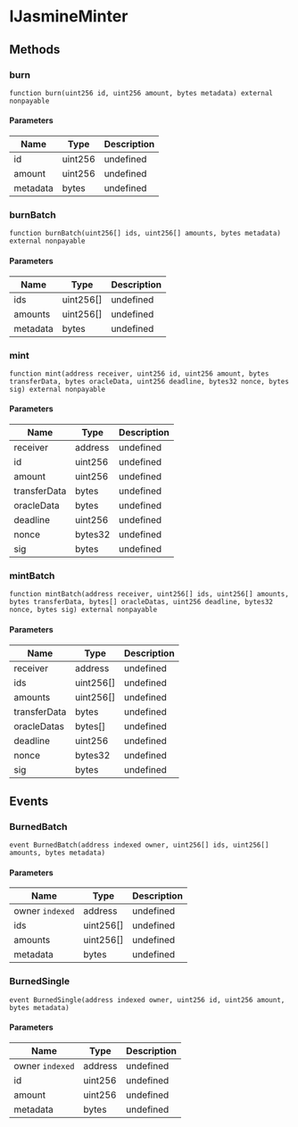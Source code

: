 # IJasmineMinter









## Methods

### burn

```solidity
function burn(uint256 id, uint256 amount, bytes metadata) external nonpayable
```





#### Parameters

| Name | Type | Description |
|---|---|---|
| id | uint256 | undefined |
| amount | uint256 | undefined |
| metadata | bytes | undefined |

### burnBatch

```solidity
function burnBatch(uint256[] ids, uint256[] amounts, bytes metadata) external nonpayable
```





#### Parameters

| Name | Type | Description |
|---|---|---|
| ids | uint256[] | undefined |
| amounts | uint256[] | undefined |
| metadata | bytes | undefined |

### mint

```solidity
function mint(address receiver, uint256 id, uint256 amount, bytes transferData, bytes oracleData, uint256 deadline, bytes32 nonce, bytes sig) external nonpayable
```





#### Parameters

| Name | Type | Description |
|---|---|---|
| receiver | address | undefined |
| id | uint256 | undefined |
| amount | uint256 | undefined |
| transferData | bytes | undefined |
| oracleData | bytes | undefined |
| deadline | uint256 | undefined |
| nonce | bytes32 | undefined |
| sig | bytes | undefined |

### mintBatch

```solidity
function mintBatch(address receiver, uint256[] ids, uint256[] amounts, bytes transferData, bytes[] oracleDatas, uint256 deadline, bytes32 nonce, bytes sig) external nonpayable
```





#### Parameters

| Name | Type | Description |
|---|---|---|
| receiver | address | undefined |
| ids | uint256[] | undefined |
| amounts | uint256[] | undefined |
| transferData | bytes | undefined |
| oracleDatas | bytes[] | undefined |
| deadline | uint256 | undefined |
| nonce | bytes32 | undefined |
| sig | bytes | undefined |



## Events

### BurnedBatch

```solidity
event BurnedBatch(address indexed owner, uint256[] ids, uint256[] amounts, bytes metadata)
```





#### Parameters

| Name | Type | Description |
|---|---|---|
| owner `indexed` | address | undefined |
| ids  | uint256[] | undefined |
| amounts  | uint256[] | undefined |
| metadata  | bytes | undefined |

### BurnedSingle

```solidity
event BurnedSingle(address indexed owner, uint256 id, uint256 amount, bytes metadata)
```





#### Parameters

| Name | Type | Description |
|---|---|---|
| owner `indexed` | address | undefined |
| id  | uint256 | undefined |
| amount  | uint256 | undefined |
| metadata  | bytes | undefined |



